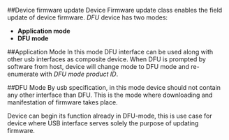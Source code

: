 ##Device firmware update
Device Firmware update class enables the field update of device firmware. *DFU* device has two modes:
* **Application mode** 
* **DFU mode**

##Application Mode
In this mode DFU interface can be used along with other usb interfaces as composite device. When DFU is prompted by software from host, device will change mode to DFU mode and re-enumerate with *DFU mode product ID*.

##DFU Mode 
By usb specification, in this mode device should not contain any other interface than DFU. This is the mode where downloading and manifestation of firmware takes place.

Device can begin its function already in DFU-mode, this is use case for device where USB interface serves solely the purpose of updating firmware.
